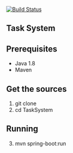 [![Build Status](https://travis-ci.com/themikelus/TaskSystem.svg?branch=master)](https://travis-ci.com/themikelus/TaskSystem)

## Task System
## Prerequisites

* Java 1.8
* Maven

## Get the sources

1. git clone
2. cd TaskSystem

## Running

3. mvn spring-boot:run